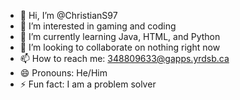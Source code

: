 - 👋 Hi, I’m @ChristianS97
- 👀 I’m interested in gaming and coding
- 🌱 I’m currently learning Java, HTML, and Python
- 💞️ I’m looking to collaborate on nothing right now
- 📫 How to reach me: 348809633@gapps.yrdsb.ca
- 😄 Pronouns: He/Him
- ⚡ Fun fact: I am a problem solver

<!---
ChristianS97/ChristianS97 is a ✨ special ✨ repository because its `README.md` (this file) appears on your GitHub profile.
You can click the Preview link to take a look at your changes.
--->
